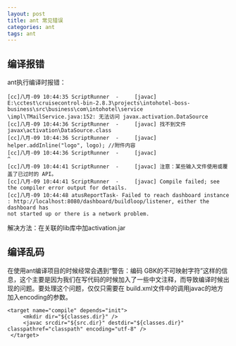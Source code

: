 ```yaml
---
layout: post
title: ant 常见错误
categories: ant
tags: ant
---
```


## 编译报错

ant执行编译时报错：

    [cc]八月-09 10:44:35 ScriptRunner  -     [javac] E:\cctest\cruisecontrol-bin-2.8.3\projects\intohotel-boss-business\src\business\com\intohotel\service
    \impl\TMailService.java:152: 无法访问 javax.activation.DataSource
    [cc]八月-09 10:44:36 ScriptRunner  -     [javac] 找不到文件 javax\activation\DataSource.class
    [cc]八月-09 10:44:36 ScriptRunner  -     [javac]                                helper.addInline("logo", logo); //附件内容
    [cc]八月-09 10:44:36 ScriptRunner  -     [javac]                                       ^
    [cc]八月-09 10:44:41 ScriptRunner  -     [javac] 注意：某些输入文件使用或覆盖了已过时的 API。
    [cc]八月-09 10:44:41 ScriptRunner  -     [javac] Compile failed; see the compiler error output for details.
    [cc]八月-09 10:44:48 atusReportTask- Failed to reach dashboard instance : http://localhost:8080/dashboard/buildloop/listener, either the dashboard has
    not started up or there is a network problem.

解决方法：在关联的lib库中加activation.jar

## 编译乱码

在使用ant编译项目的时候经常会遇到“警告：编码 GBK的不可映射字符”这样的信息，这个主要是因为我们在写代码的时候加入了一些中文注释，而导致编译时候出现的问题。要处理这个问题，仅仅只需要在 build.xml文件中的调用javac的地方加入encoding的参数。

    <target name="compile" depends="init">
         <mkdir dir="${classes.dir}" />
         <javac srcdir="${src.dir}" destdir="${classes.dir}" classpathref="classpath" encoding="utf-8" />
     </target>
